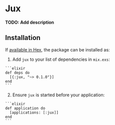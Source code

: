 # Jux

**TODO: Add description**

## Installation

If [available in Hex](https://hex.pm/docs/publish), the package can be installed as:

  1. Add `jux` to your list of dependencies in `mix.exs`:

    ```elixir
    def deps do
      [{:jux, "~> 0.1.0"}]
    end
    ```

  2. Ensure `jux` is started before your application:

    ```elixir
    def application do
      [applications: [:jux]]
    end
    ```

